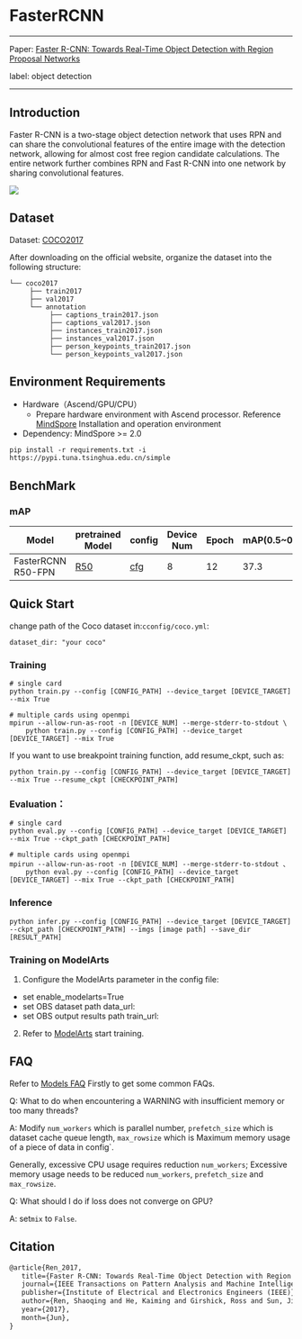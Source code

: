 # FasterRCNN

***

Paper: [Faster R-CNN: Towards Real-Time Object Detection with Region Proposal Networks](https://arxiv.org/abs/1506.01497)

label: object detection

***

## Introduction

Faster R-CNN is a two-stage object detection network that uses RPN and can share the convolutional features of the entire image with the detection network, 
allowing for almost cost free region candidate calculations. 
The entire network further combines RPN and Fast R-CNN into one network by sharing convolutional features.

<img src="https://user-images.githubusercontent.com/40661020/143881188-ab87720f-5059-4b4e-a928-b540fb8fb84d.png"/>

## Dataset

Dataset: [COCO2017](https://cocodataset.org/)

After downloading on the official website, organize the dataset into the following structure:

```text
└── coco2017
     ├── train2017
     ├── val2017
     └── annotation
          ├── captions_train2017.json
          ├── captions_val2017.json
          ├── instances_train2017.json
          ├── instances_val2017.json
          ├── person_keypoints_train2017.json
          └── person_keypoints_val2017.json
```

## Environment Requirements

- Hardware（Ascend/GPU/CPU）
  - Prepare hardware environment with Ascend processor. Reference [MindSpore](https://www.mindspore.cn/install/en) Installation and operation environment
- Dependency: MindSpore >= 2.0

```shell
pip install -r requirements.txt -i https://pypi.tuna.tsinghua.edu.cn/simple
```

## BenchMark

### mAP

| Model | pretrained Model | config | Device Num | Epoch | mAP(0.5~0.95) | FPS |CheckPoint | Graph Train Log |
| ----- | ----- | ----- | ----- | ----- | ----- | ----- | ----- | ----- |
| FasterRCNN R50-FPN | [R50](https://github.com/mindspore-lab/mindcv) | [cfg](config/faster_rcnn/faster_rcnn_resnet50_fpn_1x.yml) | 8 | 12 | 37.3 | 123.01 |[download](https://download.mindspore.cn/model_zoo/official/cv/rcnn/FasterRCNN_det_resnet50_epoch12_rank0.ckpt) | [download](https://download.mindspore.cn/model_zoo/official/cv/rcnn/FasterRCNN_det_resnet50_epoch12_rank0.log) |

## Quick Start

change path of the Coco dataset in:`cconfig/coco.yml`:

```text
dataset_dir: "your coco"
```

### Training

```shell
# single card
python train.py --config [CONFIG_PATH] --device_target [DEVICE_TARGET] --mix True
```

```shell
# multiple cards using openmpi
mpirun --allow-run-as-root -n [DEVICE_NUM] --merge-stderr-to-stdout \
    python train.py --config [CONFIG_PATH] --device_target [DEVICE_TARGET] --mix True
```

If you want to use breakpoint training function, add resume_ckpt, such as:

```shell
python train.py --config [CONFIG_PATH] --device_target [DEVICE_TARGET] --mix True --resume_ckpt [CHECKPOINT_PATH]
```

### Evaluation：

```shell
# single card
python eval.py --config [CONFIG_PATH] --device_target [DEVICE_TARGET] --mix True --ckpt_path [CHECKPOINT_PATH]

# multiple cards using openmpi
mpirun --allow-run-as-root -n [DEVICE_NUM] --merge-stderr-to-stdout 、
    python eval.py --config [CONFIG_PATH] --device_target [DEVICE_TARGET] --mix True --ckpt_path [CHECKPOINT_PATH]
```

### Inference

```shell
python infer.py --config [CONFIG_PATH] --device_target [DEVICE_TARGET] --ckpt_path [CHECKPOINT_PATH] --imgs [image path] --save_dir [RESULT_PATH]
```

### Training on ModelArts

1. Configure the ModelArts parameter in the config file:

- set enable_modelarts=True
- set OBS dataset path data_url: <the path of the dataset in OBS>
- set OBS output results path train_url: <The path of output results in OBS>

2. Refer to [ModelArts](https://support.huaweicloud.com/modelarts/index.html) start training.

## FAQ

Refer to [Models FAQ](https://gitee.com/mindspore/models#FAQ) Firstly to get some common FAQs.

Q: What to do when encountering a WARNING with insufficient memory or too many threads?

A: Modify `num_workers` which is parallel number, `prefetch_size` which is dataset cache queue length, `max_rowsize` which is Maximum memory usage of a piece of data in config`.

Generally, excessive CPU usage requires reduction `num_workers`; Excessive memory usage needs to be reduced `num_workers`, `prefetch_size` and `max_rowsize`.

Q: What should I do if loss does not converge on GPU?

A: set`mix` to `False`.

## Citation

```latex
@article{Ren_2017,
   title={Faster R-CNN: Towards Real-Time Object Detection with Region Proposal Networks},
   journal={IEEE Transactions on Pattern Analysis and Machine Intelligence},
   publisher={Institute of Electrical and Electronics Engineers (IEEE)},
   author={Ren, Shaoqing and He, Kaiming and Girshick, Ross and Sun, Jian},
   year={2017},
   month={Jun},
}
```
